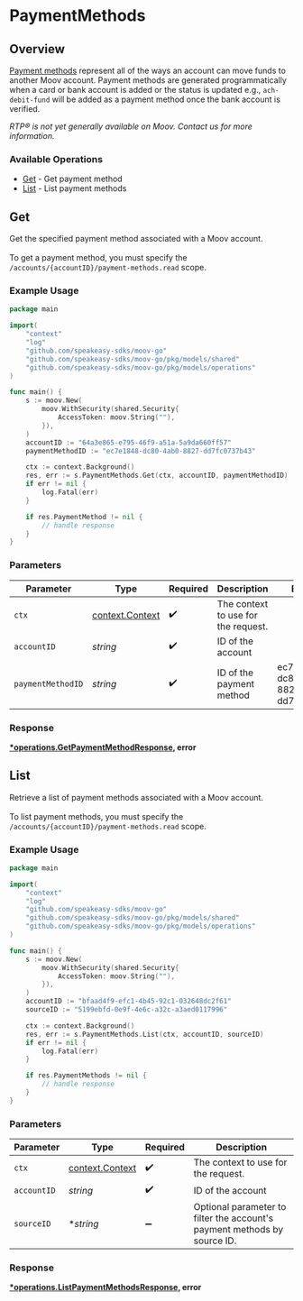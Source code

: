# PaymentMethods

## Overview

[Payment methods](https://docs.moov.io/guides/money-movement/payment-methods/) represent all of the ways an account can move funds to another Moov account. Payment methods are generated programmatically when a card or bank account is added or the status is updated e.g., `ach-debit-fund` will be added as a payment method once the bank account is verified.

<em>RTP® is not yet generally available on Moov. Contact us for more information.</em>


### Available Operations

* [Get](#get) - Get payment method
* [List](#list) - List payment methods

## Get

Get the specified payment method associated with a Moov account. <br><br> To get a payment method, you must specify the `/accounts/{accountID}/payment-methods.read` scope.

### Example Usage

```go
package main

import(
	"context"
	"log"
	"github.com/speakeasy-sdks/moov-go"
	"github.com/speakeasy-sdks/moov-go/pkg/models/shared"
	"github.com/speakeasy-sdks/moov-go/pkg/models/operations"
)

func main() {
    s := moov.New(
        moov.WithSecurity(shared.Security{
            AccessToken: moov.String(""),
        }),
    )
    accountID := "64a3e865-e795-46f9-a51a-5a9da660ff57"
    paymentMethodID := "ec7e1848-dc80-4ab0-8827-dd7fc0737b43"

    ctx := context.Background()
    res, err := s.PaymentMethods.Get(ctx, accountID, paymentMethodID)
    if err != nil {
        log.Fatal(err)
    }

    if res.PaymentMethod != nil {
        // handle response
    }
}
```

### Parameters

| Parameter                                             | Type                                                  | Required                                              | Description                                           | Example                                               |
| ----------------------------------------------------- | ----------------------------------------------------- | ----------------------------------------------------- | ----------------------------------------------------- | ----------------------------------------------------- |
| `ctx`                                                 | [context.Context](https://pkg.go.dev/context#Context) | :heavy_check_mark:                                    | The context to use for the request.                   |                                                       |
| `accountID`                                           | *string*                                              | :heavy_check_mark:                                    | ID of the account                                     |                                                       |
| `paymentMethodID`                                     | *string*                                              | :heavy_check_mark:                                    | ID of the payment method                              | ec7e1848-dc80-4ab0-8827-dd7fc0737b43                  |


### Response

**[*operations.GetPaymentMethodResponse](../../models/operations/getpaymentmethodresponse.md), error**


## List

Retrieve a list of payment methods associated with a Moov account. <br><br> To list payment methods, you must specify the `/accounts/{accountID}/payment-methods.read` scope.

### Example Usage

```go
package main

import(
	"context"
	"log"
	"github.com/speakeasy-sdks/moov-go"
	"github.com/speakeasy-sdks/moov-go/pkg/models/shared"
	"github.com/speakeasy-sdks/moov-go/pkg/models/operations"
)

func main() {
    s := moov.New(
        moov.WithSecurity(shared.Security{
            AccessToken: moov.String(""),
        }),
    )
    accountID := "bfaad4f9-efc1-4b45-92c1-032648dc2f61"
    sourceID := "5199ebfd-0e9f-4e6c-a32c-a3aed0117996"

    ctx := context.Background()
    res, err := s.PaymentMethods.List(ctx, accountID, sourceID)
    if err != nil {
        log.Fatal(err)
    }

    if res.PaymentMethods != nil {
        // handle response
    }
}
```

### Parameters

| Parameter                                                                | Type                                                                     | Required                                                                 | Description                                                              |
| ------------------------------------------------------------------------ | ------------------------------------------------------------------------ | ------------------------------------------------------------------------ | ------------------------------------------------------------------------ |
| `ctx`                                                                    | [context.Context](https://pkg.go.dev/context#Context)                    | :heavy_check_mark:                                                       | The context to use for the request.                                      |
| `accountID`                                                              | *string*                                                                 | :heavy_check_mark:                                                       | ID of the account                                                        |
| `sourceID`                                                               | **string*                                                                | :heavy_minus_sign:                                                       | Optional parameter to filter the account's payment methods by source ID. |


### Response

**[*operations.ListPaymentMethodsResponse](../../models/operations/listpaymentmethodsresponse.md), error**

